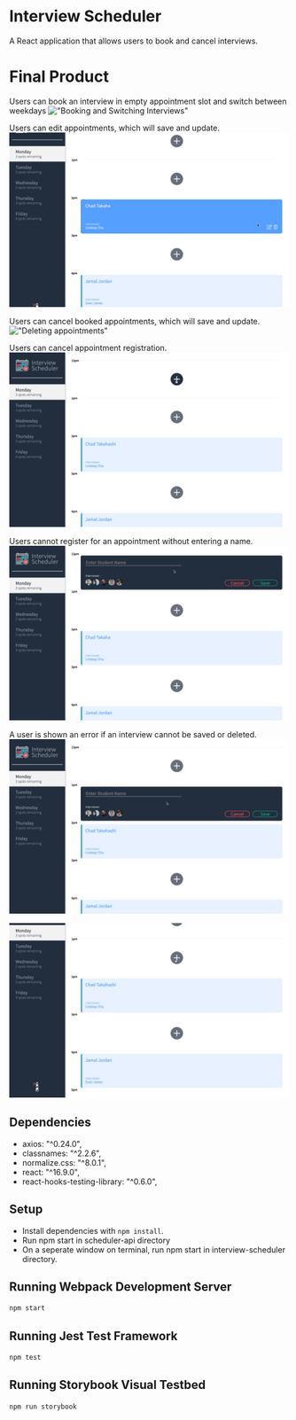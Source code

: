 # Interview Scheduler

A React application that allows users to book and cancel interviews.

# Final Product

Users can book an interview in empty appointment slot and switch between weekdays
!["Booking and Switching Interviews"](https://github.com/BlesMateo/interview-scheduler/blob/master/docs/Create%20and%20Switch%20Appointment.gif)

Users can edit appointments, which will save and update.
!["Editing student name and saving"](https://github.com/BlesMateo/interview-scheduler/blob/master/docs/Edit%20and%20Save.gif)

Users can cancel booked appointments, which will save and update.
!["Deleting appointments"](https://github.com/BlesMateo/interview-scheduler/blob/master/docs/Delete%20and%20Save.gif)

Users can cancel appointment registration.
!["Cancelling appointment booking"](https://github.com/BlesMateo/interview-scheduler/blob/master/docs/Cancel%20Form.gif)

Users cannot register for an appointment without entering a name.
!["Error on form submission"](https://github.com/BlesMateo/interview-scheduler/blob/master/docs/Error%20Empty%20Student%20Name.gif)

A user is shown an error if an interview cannot be saved or deleted.
!["Cannot save interview"](https://github.com/BlesMateo/interview-scheduler/blob/master/docs/Error%20on%20Create.gif)

!["Cannot delete interview"](https://github.com/BlesMateo/interview-scheduler/blob/master/docs/Error%20on%20Delete.gif)

## Dependencies

- axios: "^0.24.0",
- classnames: "^2.2.6",
- normalize.css: "^8.0.1",
- react: "^16.9.0",
- react-hooks-testing-library: "^0.6.0",

## Setup

- Install dependencies with `npm install`.
- Run npm start in scheduler-api directory
- On a seperate window on terminal, run npm start in interview-scheduler directory.

## Running Webpack Development Server

```sh
npm start
```

## Running Jest Test Framework

```sh
npm test
```

## Running Storybook Visual Testbed

```sh
npm run storybook
```
